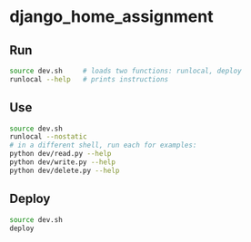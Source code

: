 # django_home_assignment

## Run

```bash
source dev.sh     # loads two functions: runlocal, deploy
runlocal --help   # prints instructions
```

## Use

```bash
source dev.sh
runlocal --nostatic
# in a different shell, run each for examples:
python dev/read.py --help
python dev/write.py --help
python dev/delete.py --help
```
## Deploy
```bash
source dev.sh
deploy
```
